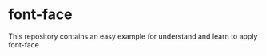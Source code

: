 font-face
=========

This repository contains an easy example for understand and learn to apply font-face